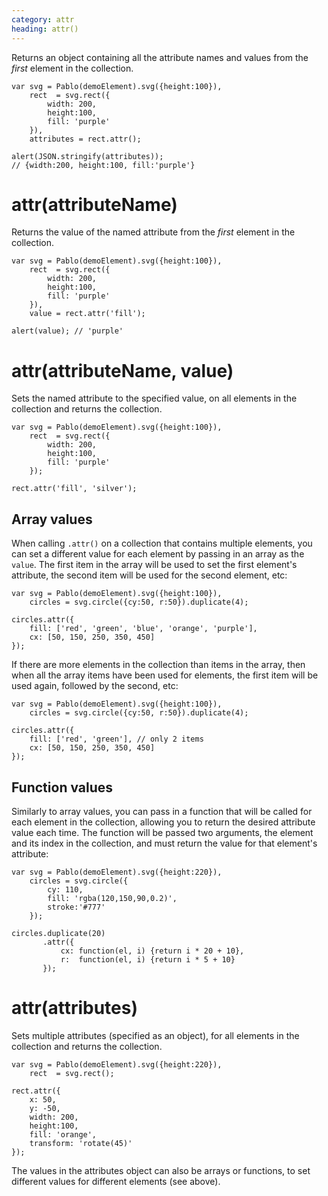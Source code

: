 ```yaml
---
category: attr
heading: attr()
---
```


Returns an object containing all the attribute names and values from the _first_ element in the collection.

    var svg = Pablo(demoElement).svg({height:100}),
        rect  = svg.rect({
            width: 200,
            height:100,
            fill: 'purple'
        }),
        attributes = rect.attr();

    alert(JSON.stringify(attributes));
    // {width:200, height:100, fill:'purple'}



# attr(attributeName)

Returns the value of the named attribute from the _first_ element in the collection.

    var svg = Pablo(demoElement).svg({height:100}),
        rect  = svg.rect({
            width: 200,
            height:100,
            fill: 'purple'
        }),
        value = rect.attr('fill');

    alert(value); // 'purple'


# attr(attributeName, value)

Sets the named attribute to the specified value, on all elements in the collection and returns the collection.

    var svg = Pablo(demoElement).svg({height:100}),
        rect  = svg.rect({
            width: 200,
            height:100,
            fill: 'purple'
        });

    rect.attr('fill', 'silver');


## Array values

When calling `.attr()` on a collection that contains multiple elements, you can set a different value for each element by passing in an array as the `value`. The first item in the array will be used to set the first element's attribute, the second item will be used for the second element, etc:

    var svg = Pablo(demoElement).svg({height:100}),
        circles = svg.circle({cy:50, r:50}).duplicate(4);

    circles.attr({
        fill: ['red', 'green', 'blue', 'orange', 'purple'],
        cx: [50, 150, 250, 350, 450]
    });


If there are more elements in the collection than items in the array, then when all the array items have been used for elements, the first item will be used again, followed by the second, etc:

    var svg = Pablo(demoElement).svg({height:100}),
        circles = svg.circle({cy:50, r:50}).duplicate(4);

    circles.attr({
        fill: ['red', 'green'], // only 2 items
        cx: [50, 150, 250, 350, 450]
    });


## Function values

Similarly to array values, you can pass in a function that will be called for each element in the collection, allowing you to return the desired attribute value each time. The function will be passed two arguments, the element and its index in the collection, and must return the value for that element's attribute:

    var svg = Pablo(demoElement).svg({height:220}),
        circles = svg.circle({
            cy: 110,
            fill: 'rgba(120,150,90,0.2)',
            stroke:'#777'
        });

    circles.duplicate(20)
           .attr({
               cx: function(el, i) {return i * 20 + 10},
               r:  function(el, i) {return i * 5 + 10}
           });


# attr(attributes)

Sets multiple attributes (specified as an object), for all elements in the collection and returns the collection.

    var svg = Pablo(demoElement).svg({height:220}),
        rect  = svg.rect();

    rect.attr({
        x: 50,
        y: -50,
        width: 200,
        height:100,
        fill: 'orange',
        transform: 'rotate(45)'
    });

The values in the attributes object can also be arrays or functions, to set different values for different elements (see above).
